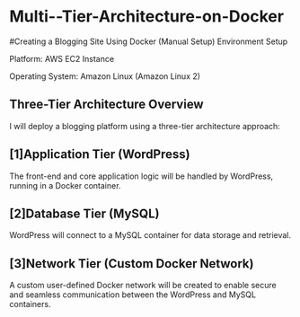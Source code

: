 # Multi--Tier-Architecture-on-Docker
#Creating a Blogging Site Using Docker (Manual Setup)
Environment Setup

Platform: AWS EC2 Instance

Operating System: Amazon Linux (Amazon Linux 2)

## Three-Tier Architecture Overview
I will deploy a blogging platform using a three-tier architecture approach:

## [1]Application Tier (WordPress)

The front-end and core application logic will be handled by WordPress, running in a Docker container.

## [2]Database Tier (MySQL)

WordPress will connect to a MySQL container for data storage and retrieval.

## [3]Network Tier (Custom Docker Network)

A custom user-defined Docker network will be created to enable secure and seamless communication between the WordPress and MySQL containers.
